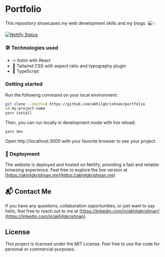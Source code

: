 # Portfolio

This repository showcases my web development skills and my blogs. 💻✨

[![Netlify Status](https://api.netlify.com/api/v1/badges/97124aca-a646-43fb-998e-d808206fe9cd/deploy-status)](https://app.netlify.com/sites/akhilgk/deploys)

### 🛠️ Technologies used

- 🔥 Astro with React
- 🎨 Tailwind CSS with aspect ratio and typography plugin
- 🎉 TypeScript

### Getting started

Run the following command on your local environment:

```bash
git clone --depth=1 https://github.com/akhilgkrishnan/portfolio
cd my-project-name
yarn install
```

Then, you can run locally in development mode with live reload:

```bash
yarn dev
```

Open http://localhost:3000 with your favorite browser to see your project.


### 🚀 Deployment

The website is deployed and hosted on Netlify, providing a fast and reliable browsing experience. Feel free to explore the live version at [https://akhilgkrishnan.me](https://akhilgkrishnan.me)

## 📬 Contact Me

If you have any questions, collaboration opportunities, or just want to say hello, feel free to reach out to me at [https://linkedin.com/in/akhilgkrishnan](https://linkedin.com/in/akhilgkrishnan).

## License

This project is licensed under the MIT License. Feel free to use the code for personal or commercial purposes.
